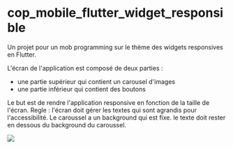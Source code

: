 # cop_mobile_flutter_widget_responsible

Un projet pour un mob programming sur le thème des widgets responsives en Flutter.

L'écran de l'application est composé de deux parties :
- une partie supérieur qui contient un carousel d'images
- une partie inférieur qui contient des boutons

Le but est de rendre l'application responsive en fonction de la taille de l'écran.
Regle :
l'écran doit gérer les textes qui sont agrandis pour l'accessibilité.
Le caroussel a un background qui est fixe.
le texte doit rester en dessous du background du caroussel.

![](/Users/patou/projets/cop-mobile-flutter-widget-responsible/capture/exemple.png)